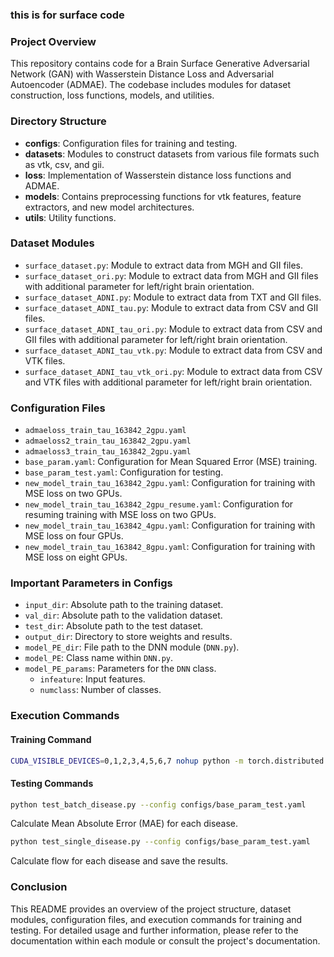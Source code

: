 ### this is for surface code

### Project Overview

This repository contains code for a Brain Surface Generative Adversarial Network (GAN) with Wasserstein Distance Loss and Adversarial Autoencoder (ADMAE). The codebase includes modules for dataset construction, loss functions, models, and utilities.

### Directory Structure

- **configs**: Configuration files for training and testing.
- **datasets**: Modules to construct datasets from various file formats such as vtk, csv, and gii.
- **loss**: Implementation of Wasserstein distance loss functions and ADMAE.
- **models**: Contains preprocessing functions for vtk features, feature extractors, and new model architectures.
- **utils**: Utility functions.

### Dataset Modules

- `surface_dataset.py`: Module to extract data from MGH and GII files.
- `surface_dataset_ori.py`: Module to extract data from MGH and GII files with additional parameter for left/right brain orientation.
- `surface_dataset_ADNI.py`: Module to extract data from TXT and GII files.
- `surface_dataset_ADNI_tau.py`: Module to extract data from CSV and GII files.
- `surface_dataset_ADNI_tau_ori.py`: Module to extract data from CSV and GII files with additional parameter for left/right brain orientation.
- `surface_dataset_ADNI_tau_vtk.py`: Module to extract data from CSV and VTK files.
- `surface_dataset_ADNI_tau_vtk_ori.py`: Module to extract data from CSV and VTK files with additional parameter for left/right brain orientation.

### Configuration Files

- `admaeloss_train_tau_163842_2gpu.yaml`
- `admaeloss2_train_tau_163842_2gpu.yaml`
- `admaeloss3_train_tau_163842_2gpu.yaml`
- `base_param.yaml`: Configuration for Mean Squared Error (MSE) training.
- `base_param_test.yaml`: Configuration for testing.
- `new_model_train_tau_163842_2gpu.yaml`: Configuration for training with MSE loss on two GPUs.
- `new_model_train_tau_163842_2gpu_resume.yaml`: Configuration for resuming training with MSE loss on two GPUs.
- `new_model_train_tau_163842_4gpu.yaml`: Configuration for training with MSE loss on four GPUs.
- `new_model_train_tau_163842_8gpu.yaml`: Configuration for training with MSE loss on eight GPUs.

### Important Parameters in Configs

- `input_dir`: Absolute path to the training dataset.
- `val_dir`: Absolute path to the validation dataset.
- `test_dir`: Absolute path to the test dataset.
- `output_dir`: Directory to store weights and results.
- `model_PE_dir`: File path to the DNN module (`DNN.py`).
- `model_PE`: Class name within `DNN.py`.
- `model_PE_params`: Parameters for the `DNN` class.
  - `infeature`: Input features.
  - `numclass`: Number of classes.

### Execution Commands

#### Training Command

```bash
CUDA_VISIBLE_DEVICES=0,1,2,3,4,5,6,7 nohup python -m torch.distributed.launch --nproc_per_node 8 --use_env Brain_surface_GAN_wdloss.py --config configs/new_model_train_tau_163842_8gpu.yaml > my_log_tau168342.log 2>&1 &
```

#### Testing Commands

```bash
python test_batch_disease.py --config configs/base_param_test.yaml
```
Calculate Mean Absolute Error (MAE) for each disease.

```bash
python test_single_disease.py --config configs/base_param_test.yaml
```
Calculate flow for each disease and save the results.

### Conclusion

This README provides an overview of the project structure, dataset modules, configuration files, and execution commands for training and testing. For detailed usage and further information, please refer to the documentation within each module or consult the project's documentation.
